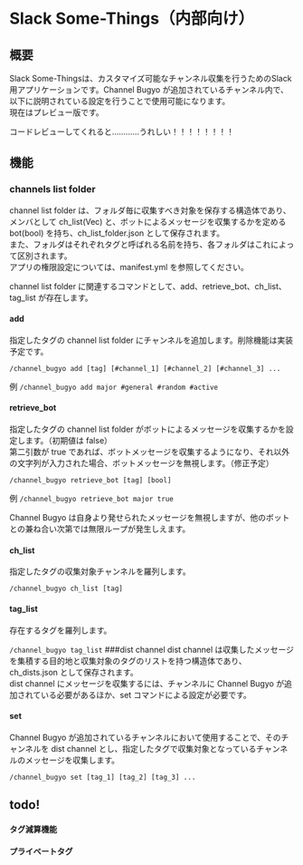 # Slack Some-Things（内部向け）

## 概要

Slack Some-Thingsは、カスタマイズ可能なチャンネル収集を行うためのSlack用アプリケーションです。Channel Bugyo が追加されているチャンネル内で、以下に説明されている設定を行うことで使用可能になります。 \
現在はプレビュー版です。

コードレビューしてくれると............うれしい！！！！！！！！

## 機能

### channels list folder

channel list folder は、フォルダ毎に収集すべき対象を保存する構造体であり、メンバとして ch_list(Vec) と、ボットによるメッセージを収集するかを定める bot(bool) を持ち、ch_list_folder.json として保存されます。 \
また、フォルダはそれぞれタグと呼ばれる名前を持ち、各フォルダはこれによって区別されます。 \
アプリの権限設定については、manifest.yml を参照してください。

channel list folder に関連するコマンドとして、add、retrieve_bot、ch_list、tag_list が存在します。

#### add

指定したタグの channel list folder にチャンネルを追加します。削除機能は実装予定です。

`/channel_bugyo add [tag] [#channel_1] [#channel_2] [#channel_3] ...`

例
`/channel_bugyo add major #general #random #active`

#### retrieve_bot

指定したタグの channel list folder がボットによるメッセージを収集するかを設定します。（初期値は false） \
第二引数が true であれば、ボットメッセージを収集するようになり、それ以外の文字列が入力された場合、ボットメッセージを無視します。（修正予定）

`/channel_bugyo retrieve_bot [tag] [bool]`

例
`/channel_bugyo retrieve_bot major true`

Channel Bugyo は自身より発せられたメッセージを無視しますが、他のボットとの兼ね合い次第では無限ループが発生しえます。

#### ch_list

指定したタグの収集対象チャンネルを羅列します。

`/channel_bugyo ch_list [tag]`

#### tag_list

存在するタグを羅列します。

`/channel_bugyo tag_list`
###dist channel
dist channel は収集したメッセージを集積する目的地と収集対象のタグのリストを持つ構造体であり、ch_dists.json として保存されます。 \
dist channel にメッセージを収集するには、チャンネルに Channel Bugyo が追加されている必要があるほか、set コマンドによる設定が必要です。

#### set

Channel Bugyo が追加されているチャンネルにおいて使用することで、そのチャンネルを dist channel とし、指定したタグで収集対象となっているチャンネルのメッセージを収集します。

`/channel_bugyo set [tag_1] [tag_2] [tag_3] ...`

## todo!

#### タグ減算機能

#### プライベートタグ

